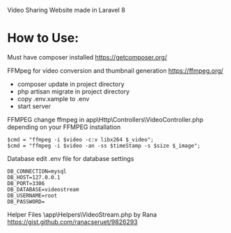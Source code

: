 Video Sharing Website made in Laravel 8

# How to Use:

   Must have composer installed https://getcomposer.org/
   
   FFMpeg for video conversion and thumbnail generation https://ffmpeg.org/
    
- composer update in project directory
- php artisan migrate in project directory
- copy .env.xample to .env
- start server
    
    
FFMPEG
    change ffmpeg in app\Http\Controllers\VideoController.php depending on your FFMPEG installation
    
    $cmd = "ffmpeg -i $video -c:v libx264 $_video";
    $cmd = "ffmpeg -i $video -an -ss $timeStamp -s $size $_image";
    
Database
    edit .env file for database settings
    
    DB_CONNECTION=mysql
    DB_HOST=127.0.0.1
    DB_PORT=3306
    DB_DATABASE=videostream
    DB_USERNAME=root
    DB_PASSWORD=


Helper Files 
    \app\Helpers\VideoStream.php by Rana https://gist.github.com/ranacseruet/9826293

